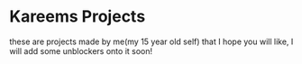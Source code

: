 # Kareems Projects
these are projects made by me(my 15 year old self) that I hope you will like, I will add some unblockers onto it soon!
